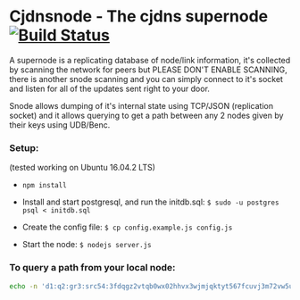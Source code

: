 # Cjdnsnode - The cjdns supernode [![Build Status](https://travis-ci.org/cjdelisle/cjdnsnode.svg?branch=master)](https://travis-ci.org/cjdelisle/cjdnsnode)

A supernode is a replicating database of node/link information, it's collected by scanning the
network for peers but PLEASE DON'T ENABLE SCANNING, there is another snode scanning and you can
simply connect to it's socket and listen for all of the updates sent right to your door.

Snode allows dumping of it's internal state using TCP/JSON (replication socket) and it allows
querying to get a path between any 2 nodes given by their keys using UDB/Benc.

### Setup:

(tested working on Ubuntu 16.04.2 LTS)

* `npm install`

* Install and start postgresql, and run the initdb.sql: `$ sudo -u postgres psql < initdb.sql`

* Create the config file: `$ cp config.example.js config.js`

* Start the node: `$ nodejs server.js`

### To query a path from your local node:

```bash
echo -n 'd1:q2:gr3:src54:3fdqgz2vtqb0wx02hhvx3wjmjqktyt567fcuvj3m72vw5u6ubu70.k3:tar54:1220u65349nljc5fwy1tyvm0j24bwgcj75rx09ukvd94vhg858b0.k4:txid4:abcde' | nc -u ::1 9001
```
